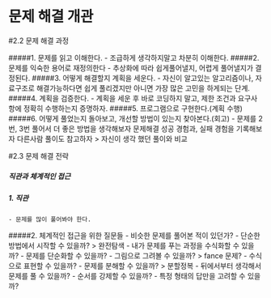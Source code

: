 # 문제 해결 개관

#2.2 문제 해결 과정

#####1. 문제를 읽고 이해한다.
	- 조급하게 생각하지말고 차분히 이해한다.
#####2. 문제를 익숙한 용어로 재정의한다
	- 추상화에 따라 쉽게풀어낼지, 어렵게 풀어낼지가 결정된다.
#####3. 어떻게 해결할지 계획을 세운다.
	- 자신이 알고있는 알고리즘이나, 자료구조로 해결가능하다면 쉽게 풀리겠지만
		아니면 가장 많은 고민을 하게되는 단계.
#####4. 계획을 검증한다.
	- 계획을 세운 후 바로 코딩하지 말고, 제한 조건과 요구사항에 정확히 수행하는지 증명하자.
#####5. 프로그램으로 구현한다.(계획 수행)
#####6. 어떻게 풀었는지 돌아보고, 개선할 방법이 있는지 찾아본다.(회고)
	- 문제를 2번, 3번 풀어서 더 좋은 방법을 생각해보자
		문제해결 성공 경험과, 실패 경험을 기록해보자
		다른사람 풀이도 참고하자 > 자신이 생각 했던 풀이와 비교
		
#2.3 문제 해결 전략
##### 직관과 체계적인 접근
##### 1. 직관 
	- 문제를 많이 풀어봐야 한다.
#####2. 체계적인 접근을 위한 질문들
	- 비슷한 문제를 풀어본 적이 있던가?
	- 단순한 방법에서 시작할 수 있을까?
		> 완전탐색
	- 내가 문제를 푸는 과정을 수식화할 수 있을까?
	- 문제를 단순화할 수 있을까?
	- 그림으로 그려볼 수 있을까?
		> fance 문제?
	- 수식으로 표현할 수 있을까?
	- 문제를 분해할 수 있을까?
		> 분할정복
	- 뒤에서부터 생각해서 문제를 풀 수 있을까?
	- 순서를 강제할 수 있을까?
	- 특정 형태의 답만을 고려할 수 있을까?			


